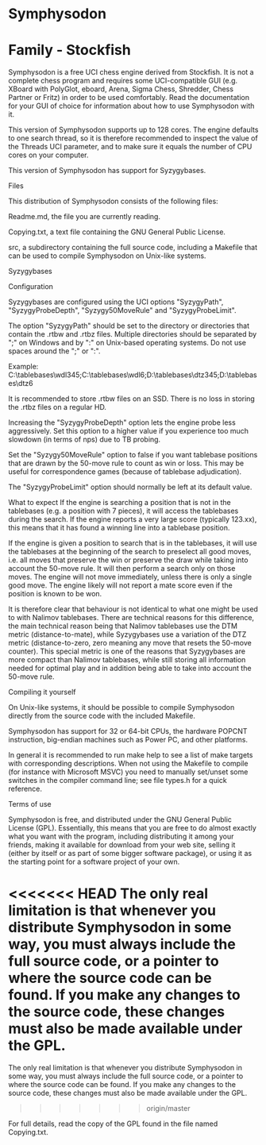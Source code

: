 # Symphysodon
# Family - Stockfish

Symphysodon is a free UCI chess engine derived from Stockfish. It is not a complete chess program and requires some UCI-compatible GUI (e.g. XBoard with PolyGlot, eboard, Arena, Sigma Chess, Shredder, Chess Partner or Fritz) in order to be used comfortably. Read the documentation for your GUI of choice for information about how to use Symphysodon with it.

This version of Symphysodon supports up to 128 cores. The engine defaults to one search thread, so it is therefore recommended to inspect the value of the Threads UCI parameter, and to make sure it equals the number of CPU cores on your computer.

This version of Symphysodon has support for Syzygybases.

Files

This distribution of Symphysodon consists of the following files:

Readme.md, the file you are currently reading.

Copying.txt, a text file containing the GNU General Public License.

src, a subdirectory containing the full source code, including a Makefile that can be used to compile Symphysodon on Unix-like systems.

Syzygybases

Configuration

Syzygybases are configured using the UCI options "SyzygyPath", "SyzygyProbeDepth", "Syzygy50MoveRule" and "SyzygyProbeLimit".

The option "SyzygyPath" should be set to the directory or directories that contain the .rtbw and .rtbz files. Multiple directories should be separated by ";" on Windows and by ":" on Unix-based operating systems. Do not use spaces around the ";" or ":".

Example: C:\tablebases\wdl345;C:\tablebases\wdl6;D:\tablebases\dtz345;D:\tablebases\dtz6

It is recommended to store .rtbw files on an SSD. There is no loss in storing the .rtbz files on a regular HD.

Increasing the "SyzygyProbeDepth" option lets the engine probe less aggressively. Set this option to a higher value if you experience too much slowdown (in terms of nps) due to TB probing.

Set the "Syzygy50MoveRule" option to false if you want tablebase positions that are drawn by the 50-move rule to count as win or loss. This may be useful for correspondence games (because of tablebase adjudication).

The "SyzygyProbeLimit" option should normally be left at its default value.

What to expect If the engine is searching a position that is not in the tablebases (e.g. a position with 7 pieces), it will access the tablebases during the search. If the engine reports a very large score (typically 123.xx), this means that it has found a winning line into a tablebase position.

If the engine is given a position to search that is in the tablebases, it will use the tablebases at the beginning of the search to preselect all good moves, i.e. all moves that preserve the win or preserve the draw while taking into account the 50-move rule. It will then perform a search only on those moves. The engine will not move immediately, unless there is only a single good move. The engine likely will not report a mate score even if the position is known to be won.

It is therefore clear that behaviour is not identical to what one might be used to with Nalimov tablebases. There are technical reasons for this difference, the main technical reason being that Nalimov tablebases use the DTM metric (distance-to-mate), while Syzygybases use a variation of the DTZ metric (distance-to-zero, zero meaning any move that resets the 50-move counter). This special metric is one of the reasons that Syzygybases are more compact than Nalimov tablebases, while still storing all information needed for optimal play and in addition being able to take into account the 50-move rule.

Compiling it yourself

On Unix-like systems, it should be possible to compile Symphysodon directly from the source code with the included Makefile.

Symphysodon has support for 32 or 64-bit CPUs, the hardware POPCNT instruction, big-endian machines such as Power PC, and other platforms.

In general it is recommended to run make help to see a list of make targets with corresponding descriptions. When not using the Makefile to compile (for instance with Microsoft MSVC) you need to manually set/unset some switches in the compiler command line; see file types.h for a quick reference.

Terms of use

Symphysodon is free, and distributed under the GNU General Public License (GPL). Essentially, this means that you are free to do almost exactly what you want with the program, including distributing it among your friends, making it available for download from your web site, selling it (either by itself or as part of some bigger software package), or using it as the starting point for a software project of your own.

<<<<<<< HEAD
The only real limitation is that whenever you distribute Symphysodon in some way, you must always include the full source code, or a pointer to where the source code can be found. If you make any changes to the source code, these changes must also be made available under the GPL.
=======
The only real limitation is that whenever you distribute Symphysodon in some way, you must always include the full source code, or a pointer to where the source code can be found. If you make any changes to the source code, these changes must also be made available under the GPL.
>>>>>>> origin/master

For full details, read the copy of the GPL found in the file named Copying.txt.

